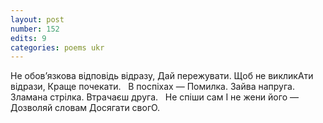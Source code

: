 ```yaml
---
layout: post
number: 152
edits: 9
categories: poems ukr
---
```


Не обов’язкова відповідь відразу, 
Дай пережувати.
Щоб не викликAти відрази,
Краще почекати.
 
В поспіхах — 
Помилка. 
Зайва напруга. 
Зламана стрілка.
Втрачаєш друга.
 
Не спіши сам 
І не жени його — 
Дозволяй словам 
Досягати свогО.
